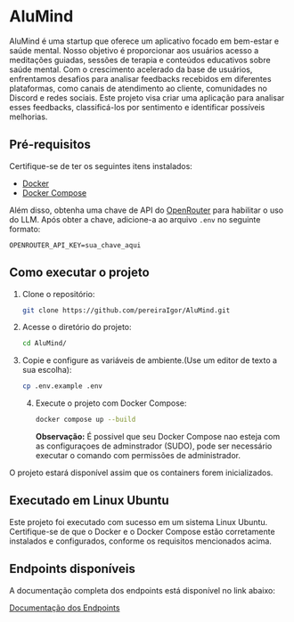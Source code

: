 # AluMind

AluMind é uma startup que oferece um aplicativo focado em bem-estar e saúde mental. Nosso objetivo é proporcionar aos usuários acesso a meditações guiadas, sessões de terapia e conteúdos educativos sobre saúde mental. Com o crescimento acelerado da base de usuários, enfrentamos desafios para analisar feedbacks recebidos em diferentes plataformas, como canais de atendimento ao cliente, comunidades no Discord e redes sociais. Este projeto visa criar uma aplicação para analisar esses feedbacks, classificá-los por sentimento e identificar possíveis melhorias.

## Pré-requisitos

Certifique-se de ter os seguintes itens instalados:

- [Docker](https://www.docker.com/get-started)
- [Docker Compose](https://docs.docker.com/compose/install/)

Além disso, obtenha uma chave de API do [OpenRouter](https://openrouter.ai/) para habilitar o uso do LLM. Após obter a chave, adicione-a ao arquivo `.env` no seguinte formato:

```env
OPENROUTER_API_KEY=sua_chave_aqui
```

## Como executar o projeto

1. Clone o repositório:

    ```bash
    git clone https://github.com/pereiraIgor/AluMind.git
    ```

2. Acesse o diretório do projeto:

    ```bash
    cd AluMind/
    ```

3. Copie e configure as variáveis de ambiente.(Use um editor de texto a sua escolha):

    ```bash
    cp .env.example .env
    ```
    4. Execute o projeto com Docker Compose:

        ```bash
        docker compose up --build
        ```

        **Observação:** É possivel que seu Docker Compose nao esteja com as configuraçoes de adminstrador (SUDO), pode ser necessário executar o comando com permissões de administrador.

O projeto estará disponível assim que os containers forem inicializados.

## Executado em Linux Ubuntu
Este projeto foi executado com sucesso em um sistema Linux Ubuntu. Certifique-se de que o Docker e o Docker Compose estão corretamente instalados e configurados, conforme os requisitos mencionados acima.

## Endpoints disponíveis

A documentação completa dos endpoints está disponível no link abaixo:

[Documentação dos Endpoints](https://documenter.getpostman.com/view/8557249/2sB2cPkRMJ)
